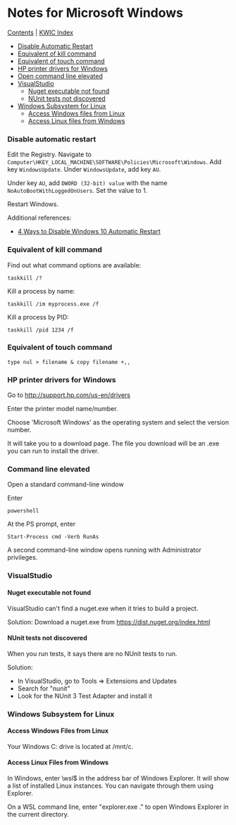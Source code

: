# Notes for Microsoft Windows 

[Contents](contents.md) | [KWIC Index](kwic-index.md)
* [Disable Automatic Restart](#disable-automatic-restart)
* [Equivalent of kill command](#equivalent-of-kill-command)
* [Equivalent of touch command](#equivalent-of-touch-command)
* [HP printer drivers for Windows](#hp-printer-drivers-for-windows)
* [Open command line elevated](#command-line-elevated)
* [VisualStudio](#visualstudio)
    * [Nuget executable not found](#nuget-executable-not-found)
    * [NUnit tests not discovered](#nunit-tests-not-discovered)
* [Windows Subsystem for Linux](#windows-subsystem-for-linux)
    * [Access Windows files from Linux](#access-windows-files-from-linux)
    * [Access Linux files from Windows](#access-linux-files-from-windows)

### Disable automatic restart

Edit the Registry. Navigate to ```Computer\HKEY_LOCAL_MACHINE\SOFTWARE\Policies\Microsoft\Windows```. Add key ```WindowsUpdate```.  Under ```WindowsUpdate```, add key ```AU```. 

Under key ```AU```, add ```DWORD (32-bit) value``` with the name ```NoAutoBootWithLoggedOnUsers```. Set the value to 1.

Restart Windows.

Additional references:
* [4 Ways to Disable Windows 10 Automatic Restart](https://www.itechtics.com/disable-automatic-restart/)

### Equivalent of kill command

Find out what command options are available:

```shell
taskkill /?
```

Kill a process by name:

```shell
taskkill /im myprocess.exe /f
```

Kill a process by PID:

```shell
taskkill /pid 1234 /f
```

### Equivalent of touch command

```shell
type nul > filename & copy filename +,,
```

### HP printer drivers for Windows

Go to http://support.hp.com/us-en/drivers

Enter the printer model name/number.

Choose 'Microsoft Windows' as the operating system and select the version number.

It will take you to a download page. The file you download will be an .exe you can run to install the driver.

### Command line elevated

Open a standard command-line window

Enter

```shell
powershell
```

At the PS prompt, enter

```shell
Start-Process cmd -Verb RunAs
```

A second command-line window opens running with Administrator privileges.

### VisualStudio

#### Nuget executable not found

VisualStudio can't find a nuget.exe when it tries to build a project.

Solution: Download a nuget.exe from https://dist.nuget.org/index.html

#### NUnit tests not discovered

When you run tests, it says there are no NUnit tests to run.

Solution: 
* In VisualStudio, go to Tools => Extensions and Updates
* Search for "nunit"
* Look for the NUnit 3 Test Adapter and install it

### Windows Subsystem for Linux 

#### Access Windows Files from Linux

Your Windows C: drive is located at /mnt/c.

#### Access Linux Files from Windows

In Windows, enter \\wsl$ in the address bar of Windows Explorer. It will show a list of installed Linux instances. You can navigate through them using Explorer.

On a WSL command line, enter "explorer.exe ." to open Windows Explorer in the current directory.

